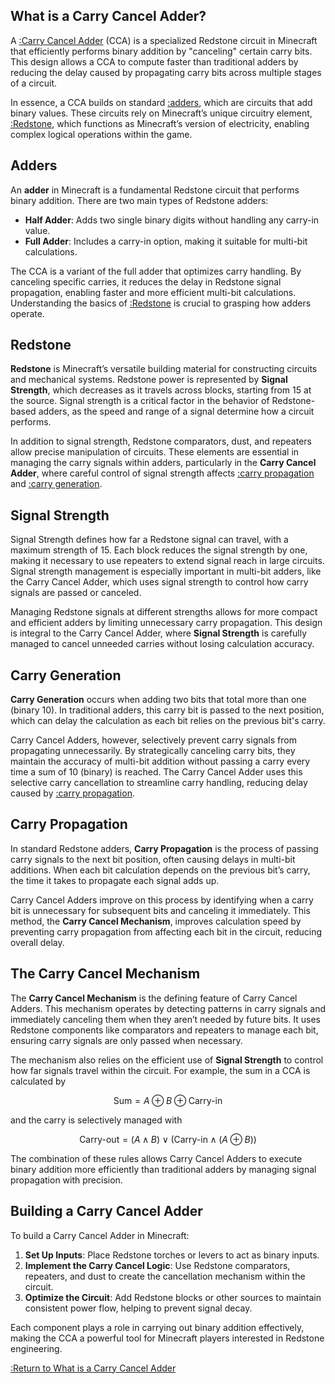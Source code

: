 <script type="text/javascript" async src="https://cdn.mathjax.org/mathjax/latest/MathJax.js?config=TeX-MML-AM_CHTML">
</script>

<script src="https://cdn.jsdelivr.net/gh/ncase/nutshell/nutshell.min.js"></script>

## What is a Carry Cancel Adder?

A [:Carry Cancel Adder](#CarryCancelAdder) (CCA) is a specialized Redstone circuit in Minecraft that efficiently performs binary addition by "canceling" certain carry bits. This design allows a CCA to compute faster than traditional adders by reducing the delay caused by propagating carry bits across multiple stages of a circuit.

In essence, a CCA builds on standard [:adders](#Adders), which are circuits that add binary values. These circuits rely on Minecraft’s unique circuitry element, [:Redstone](#Redstone), which functions as Minecraft’s version of electricity, enabling complex logical operations within the game.

## Adders

An **adder** in Minecraft is a fundamental Redstone circuit that performs binary addition. There are two main types of Redstone adders:

- **Half Adder**: Adds two single binary digits without handling any carry-in value.
- **Full Adder**: Includes a carry-in option, making it suitable for multi-bit calculations.

The CCA is a variant of the full adder that optimizes carry handling. By canceling specific carries, it reduces the delay in Redstone signal propagation, enabling faster and more efficient multi-bit calculations. Understanding the basics of [:Redstone](#Redstone) is crucial to grasping how adders operate.

## Redstone

**Redstone** is Minecraft’s versatile building material for constructing circuits and mechanical systems. Redstone power is represented by **Signal Strength**, which decreases as it travels across blocks, starting from 15 at the source. Signal strength is a critical factor in the behavior of Redstone-based adders, as the speed and range of a signal determine how a circuit performs.

In addition to signal strength, Redstone comparators, dust, and repeaters allow precise manipulation of circuits. These elements are essential in managing the carry signals within adders, particularly in the **Carry Cancel Adder**, where careful control of signal strength affects [:carry propagation](#CarryPropagation) and [:carry generation](#CarryGeneration).

## Signal Strength

Signal Strength defines how far a Redstone signal can travel, with a maximum strength of 15. Each block reduces the signal strength by one, making it necessary to use repeaters to extend signal reach in large circuits. Signal strength management is especially important in multi-bit adders, like the Carry Cancel Adder, which uses signal strength to control how carry signals are passed or canceled.

Managing Redstone signals at different strengths allows for more compact and efficient adders by limiting unnecessary carry propagation. This design is integral to the Carry Cancel Adder, where **Signal Strength** is carefully managed to cancel unneeded carries without losing calculation accuracy.

## Carry Generation

**Carry Generation** occurs when adding two bits that total more than one (binary 10). In traditional adders, this carry bit is passed to the next position, which can delay the calculation as each bit relies on the previous bit's carry.

Carry Cancel Adders, however, selectively prevent carry signals from propagating unnecessarily. By strategically canceling carry bits, they maintain the accuracy of multi-bit addition without passing a carry every time a sum of 10 (binary) is reached. The Carry Cancel Adder uses this selective carry cancellation to streamline carry handling, reducing delay caused by [:carry propagation](#CarryPropagation).

## Carry Propagation

In standard Redstone adders, **Carry Propagation** is the process of passing carry signals to the next bit position, often causing delays in multi-bit additions. When each bit calculation depends on the previous bit’s carry, the time it takes to propagate each signal adds up.

Carry Cancel Adders improve on this process by identifying when a carry bit is unnecessary for subsequent bits and canceling it immediately. This method, the **Carry Cancel Mechanism**, improves calculation speed by preventing carry propagation from affecting each bit in the circuit, reducing overall delay.

## The Carry Cancel Mechanism

The **Carry Cancel Mechanism** is the defining feature of Carry Cancel Adders. This mechanism operates by detecting patterns in carry signals and immediately canceling them when they aren’t needed by future bits. It uses Redstone components like comparators and repeaters to manage each bit, ensuring carry signals are only passed when necessary.

The mechanism also relies on the efficient use of **Signal Strength** to control how far signals travel within the circuit. For example, the sum in a CCA is calculated by

$$ \text{Sum} = A \oplus B \oplus \text{Carry-in} $$

and the carry is selectively managed with

$$ \text{Carry-out} = (A \land B) \lor (\text{Carry-in} \land (A \oplus B)) $$

The combination of these rules allows Carry Cancel Adders to execute binary addition more efficiently than traditional adders by managing signal propagation with precision.

## Building a Carry Cancel Adder

To build a Carry Cancel Adder in Minecraft:

1. **Set Up Inputs**: Place Redstone torches or levers to act as binary inputs.
2. **Implement the Carry Cancel Logic**: Use Redstone comparators, repeaters, and dust to create the cancellation mechanism within the circuit.
3. **Optimize the Circuit**: Add Redstone blocks or other sources to maintain consistent power flow, helping to prevent signal decay.

Each component plays a role in carrying out binary addition effectively, making the CCA a powerful tool for Minecraft players interested in Redstone engineering.

[:Return to What is a Carry Cancel Adder](#WhatIsACarryCancelAdder)
